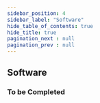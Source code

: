 ```yaml
---
sidebar_position: 4
sidebar_label: "Software"
hide_table_of_contents: true
hide_title: true
pagination_next : null
pagination_prev : null
---
```


## Software

### To be Completed
